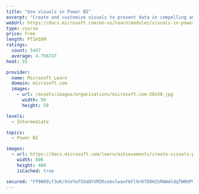 ```yaml
---
title: "Use visuals in Power BI"
excerpt: "Create and customize visuals to present data in compelling and insightful ways."
webUrl: https://docs.microsoft.com/en-us/learn/modules/visuals-in-power-bi/
type: course
price: Free
length: PT1H16M
ratings:
  count: 5447
  average: 4.756747
heat: 55

provider:
  name: Microsoft Learn
  domain: microsoft.com
  images:
    - url: /assets/images/organizations/microsoft.com-50x50.jpg
      width: 50
      height: 50

levels:
  - Intermediate

topics:
  - Power BI

images:
  - url: https://docs.microsoft.com/learn/achievements/create-visuals-power-bi-desktop-social.png
    width: 800
    height: 400
    isCached: true

secured: "Ff96R9if3oK/XsVYwT5XaDYVMZKxzmvlwaxF6Fl9rKfDOH2SRWAmldqTW0UPVE5vr4KS16ge5bBXPfHFwW0FAa25VIvk5AaSC54/R3CbW6VBh/gg3G3PouqUtOCqBHCOnuJmEkpRDUwKQlZVrAdBXD8NlUvmY7i08gkYMS4mEDVDJ90GQKJmaZEAdN9vgbqGyD7pS2nre/gz+HcRFXBAcKKx3ZWazEfmqLJqDFAcnU/2N4JZsTEwcmcGv3d4bloRhrRPaETaoa3tLN8J1rDyMM5Uzxmpxzwd9xeahFAK4oDpwjDbS5Vr9DC4cu4QqN9YcxbES2sz5oX5Uf1hVCBx28OzRfB/BUyD+n99VsS4ZeFwDIVUInwILOu42M/rcPMQFo1/u4IEJeOZR0zepDslqYJrdWMugBueZMtEssY1H24=;ioWIiTmrMAaZTwGE19tZFQ=="
---
```


